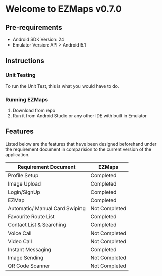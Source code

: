 # Welcome to EZMaps v0.7.0

## Pre-requirements

* Android SDK Version: 24
* Emulator Version: API > Android 5.1


## Instructions
### Unit Testing
To run the Unit Test, this is what you would have to do.

### Running EZMaps
1) Download from repo 
2) Run it from Android Studio or any other IDE with built in Emulator

## Features
Listed below are the features that have been designed beforehand under the requirement document in comparision to the current version of the application. 

|Requirement Document| EZMaps |
|---------------|----------|
|Profile Setup | Completed |
|Image Upload | Completed |
|Login/SignUp | Completed |
|EZMap        | Completed |
|Automatic/ Manual Card Swiping | Not Completed |
|Favourite Route List | Completed |
|Contact List & Searching | Completed |
|Voice Call | Not Completed |
|Video Call | Not Completed |
|Instant Messaging | Completed |
|Image Sending | Not Completed |
|QR Code Scanner | Not Completed |
